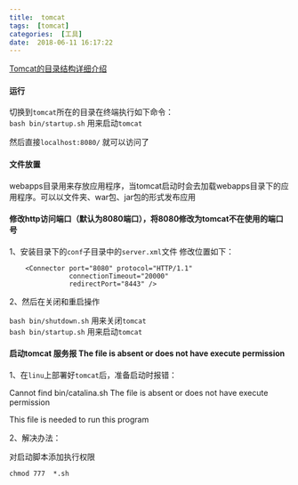 ```yaml
---
title:  tomcat
tags:  [tomcat]
categories:  [工具]
date:  2018-06-11 16:17:22
---
```



[Tomcat的目录结构详细介绍](https://blog.csdn.net/u012661010/article/details/73381599)

#### 运行

切换到`tomcat`所在的目录在终端执行如下命令：  
`bash bin/startup.sh` 用来启动`tomcat` 

然后直接`localhost:8080/` 就可以访问了

#### 文件放置

webapps目录用来存放应用程序，当tomcat启动时会去加载webapps目录下的应用程序。可以以文件夹、war包、jar包的形式发布应用


#### 修改http访问端口（默认为8080端口），将8080修改为tomcat不在使用的端口号

1、安装目录下的`conf`子目录中的`server.xml`文件 修改位置如下：

```
    <Connector port="8080" protocol="HTTP/1.1"
               connectionTimeout="20000"
               redirectPort="8443" />
```

2、然后在关闭和重启操作

`bash bin/shutdown.sh` 用来关闭`tomcat`   
`bash bin/startup.sh` 用来启动`tomcat` 


#### 启动tomcat 服务报 The file is absent or does not have execute permission

1、在`linu`上部署好`tomcat`后，准备启动时报错：

Cannot find bin/catalina.sh 
The file is absent or does not have execute permission 

This file is needed to run this program 


2、解决办法：

对启动脚本添加执行权限

`chmod 777  *.sh`
